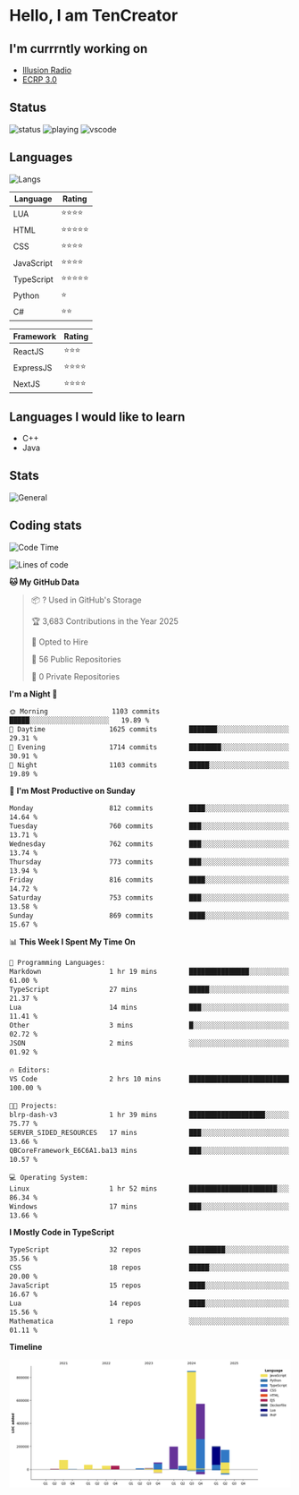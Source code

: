 # Hello, I am TenCreator

## I'm currrntly working on
- [Illusion Radio](https://illusionradio.co.uk/)
- [ECRP 3.0](http://github.com/Emerald-Coast-Roleplay/)

## Status
![status](https://api.statusbadges.me/badge/status/518334475038359555?simple=true&style=for-the-badge)
![playing](https://api.statusbadges.me/badge/playing/518334475038359555?style=for-the-badge)
![vscode](https://api.statusbadges.me/badge/vscode/518334475038359555?style=for-the-badge)

## Languages
![Langs](https://github-readme-stats.vercel.app/api/top-langs/?username=tencreator&layout=compact&theme=radical)


|Language|Rating|
|--------|------|
|LUA|⭐️⭐️⭐️⭐️|
|HTML|⭐️⭐️⭐️⭐️⭐️|
|CSS|⭐️⭐️⭐️⭐️|
|JavaScript|⭐️⭐️⭐️⭐️|
|TypeScript|⭐️⭐️⭐️⭐️⭐️|
|Python|⭐️|
|C#|⭐️⭐️ |

|Framework|Rating|
|--------|------|
|ReactJS|⭐️⭐️⭐|
|ExpressJS|⭐️⭐️⭐️⭐️|
|NextJS|⭐️⭐️⭐⭐️|

## Languages I would like to learn
- C++
- Java

## Stats
![General](https://github-readme-stats.vercel.app/api?username=tencreator&show_icons=true&theme=radical)

## Coding stats

<!--START_SECTION:waka-->
![Code Time](http://img.shields.io/badge/Code%20Time-624%20hrs%2023%20mins-blue)

![Lines of code](https://img.shields.io/badge/From%20Hello%20World%20I%27ve%20Written-2.3%20million%20lines%20of%20code-blue)

**🐱 My GitHub Data** 

> 📦 ? Used in GitHub's Storage 
 > 
> 🏆 3,683 Contributions in the Year 2025
 > 
> 💼 Opted to Hire
 > 
> 📜 56 Public Repositories 
 > 
> 🔑 0 Private Repositories 
 > 
**I'm a Night 🦉** 

```text
🌞 Morning                1103 commits        █████░░░░░░░░░░░░░░░░░░░░   19.89 % 
🌆 Daytime                1625 commits        ███████░░░░░░░░░░░░░░░░░░   29.31 % 
🌃 Evening                1714 commits        ████████░░░░░░░░░░░░░░░░░   30.91 % 
🌙 Night                  1103 commits        █████░░░░░░░░░░░░░░░░░░░░   19.89 % 
```
📅 **I'm Most Productive on Sunday** 

```text
Monday                   812 commits         ████░░░░░░░░░░░░░░░░░░░░░   14.64 % 
Tuesday                  760 commits         ███░░░░░░░░░░░░░░░░░░░░░░   13.71 % 
Wednesday                762 commits         ███░░░░░░░░░░░░░░░░░░░░░░   13.74 % 
Thursday                 773 commits         ███░░░░░░░░░░░░░░░░░░░░░░   13.94 % 
Friday                   816 commits         ████░░░░░░░░░░░░░░░░░░░░░   14.72 % 
Saturday                 753 commits         ███░░░░░░░░░░░░░░░░░░░░░░   13.58 % 
Sunday                   869 commits         ████░░░░░░░░░░░░░░░░░░░░░   15.67 % 
```


📊 **This Week I Spent My Time On** 

```text
💬 Programming Languages: 
Markdown                 1 hr 19 mins        ███████████████░░░░░░░░░░   61.00 % 
TypeScript               27 mins             █████░░░░░░░░░░░░░░░░░░░░   21.37 % 
Lua                      14 mins             ███░░░░░░░░░░░░░░░░░░░░░░   11.41 % 
Other                    3 mins              █░░░░░░░░░░░░░░░░░░░░░░░░   02.72 % 
JSON                     2 mins              ░░░░░░░░░░░░░░░░░░░░░░░░░   01.92 % 

🔥 Editors: 
VS Code                  2 hrs 10 mins       █████████████████████████   100.00 % 

🐱‍💻 Projects: 
blrp-dash-v3             1 hr 39 mins        ███████████████████░░░░░░   75.77 % 
SERVER_SIDED_RESOURCES   17 mins             ███░░░░░░░░░░░░░░░░░░░░░░   13.66 % 
QBCoreFramework_E6C6A1.ba13 mins             ███░░░░░░░░░░░░░░░░░░░░░░   10.57 % 

💻 Operating System: 
Linux                    1 hr 52 mins        ██████████████████████░░░   86.34 % 
Windows                  17 mins             ███░░░░░░░░░░░░░░░░░░░░░░   13.66 % 
```

**I Mostly Code in TypeScript** 

```text
TypeScript               32 repos            █████████░░░░░░░░░░░░░░░░   35.56 % 
CSS                      18 repos            █████░░░░░░░░░░░░░░░░░░░░   20.00 % 
JavaScript               15 repos            ████░░░░░░░░░░░░░░░░░░░░░   16.67 % 
Lua                      14 repos            ████░░░░░░░░░░░░░░░░░░░░░   15.56 % 
Mathematica              1 repo              ░░░░░░░░░░░░░░░░░░░░░░░░░   01.11 % 
```



**Timeline**

![Lines of Code chart](https://raw.githubusercontent.com/tencreator/tencreator/main/assets/bar_graph.png)


<!--END_SECTION:waka-->
